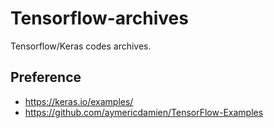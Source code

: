# Tensorflow-archives
Tensorflow/Keras codes archives.


## Preference
* https://keras.io/examples/
* https://github.com/aymericdamien/TensorFlow-Examples 

